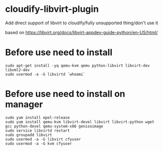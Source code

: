 # cloudify-libvirt-plugin
Add direct support of libvirt to cloudify/fully unsupported thing/don't use it

based on https://libvirt.org/docs/libvirt-appdev-guide-python/en-US/html/
# Before use need to install
```shell
sudo apt-get install -yq qemu-kvm qemu python-libvirt libvirt-dev libxml2-dev
sudo usermod -a -G libvirtd `whoami`
```

# Before use need to install on manager
```shell
sudo yum install epel-release
sudo yum install qemu-kvm libvirt-devel libvirt libvirt-python wget gcc python-devel qemu-system-x86 genisoimage
sudo service libvirtd restart
sudo groupadd libvirt
sudo usermod -a -G libvirt cfyuser
sudo usermod -a -G kvm cfyuser
```
